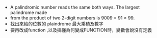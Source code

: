 * A palindromic number reads the same both ways. The largest palindrome made
* from the product of two 2-digit numbers is 9009 = 91 × 99.
* 找出來給的位數的 plaindrome 最大乘積及數字
* 要再改成function ,以及搞懂為何變成FUNCTION時，變數會說沒有定義
